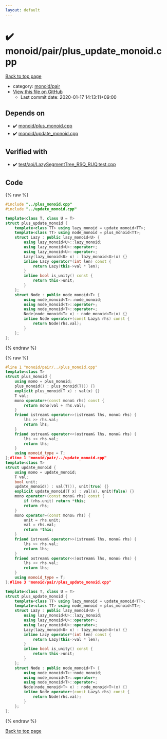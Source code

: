 ```yaml
---
layout: default
---
```


<!-- mathjax config similar to math.stackexchange -->
<script type="text/javascript" async
  src="https://cdnjs.cloudflare.com/ajax/libs/mathjax/2.7.5/MathJax.js?config=TeX-MML-AM_CHTML">
</script>
<script type="text/x-mathjax-config">
  MathJax.Hub.Config({
    TeX: { equationNumbers: { autoNumber: "AMS" }},
    tex2jax: {
      inlineMath: [ ['$','$'] ],
      processEscapes: true
    },
    "HTML-CSS": { matchFontHeight: false },
    displayAlign: "left",
    displayIndent: "2em"
  });
</script>

<script type="text/javascript" src="https://cdnjs.cloudflare.com/ajax/libs/jquery/3.4.1/jquery.min.js"></script>
<script src="https://cdn.jsdelivr.net/npm/jquery-balloon-js@1.1.2/jquery.balloon.min.js" integrity="sha256-ZEYs9VrgAeNuPvs15E39OsyOJaIkXEEt10fzxJ20+2I=" crossorigin="anonymous"></script>
<script type="text/javascript" src="../../../assets/js/copy-button.js"></script>
<link rel="stylesheet" href="../../../assets/css/copy-button.css" />


# :heavy_check_mark: monoid/pair/plus_update_monoid.cpp

<a href="../../../index.html">Back to top page</a>

* category: <a href="../../../index.html#8bd1ab4c7cd9516f57d0eb7bdbde5819">monoid/pair</a>
* <a href="{{ site.github.repository_url }}/blob/master/monoid/pair/plus_update_monoid.cpp">View this file on GitHub</a>
    - Last commit date: 2020-01-17 14:13:11+09:00




## Depends on

* :heavy_check_mark: <a href="../plus_monoid.cpp.html">monoid/plus_monoid.cpp</a>
* :heavy_check_mark: <a href="../update_monoid.cpp.html">monoid/update_monoid.cpp</a>


## Verified with

* :heavy_check_mark: <a href="../../../verify/test/aoj/LazySegmentTree_RSQ_RUQ.test.cpp.html">test/aoj/LazySegmentTree_RSQ_RUQ.test.cpp</a>


## Code

<a id="unbundled"></a>
{% raw %}
```cpp
#include "../plus_monoid.cpp"
#include "../update_monoid.cpp"

template<class T, class U = T>
struct plus_update_monoid {
	template<class TT> using lazy_monoid = update_monoid<TT>;
	template<class TT> using node_monoid = plus_monoid<TT>;
	struct Lazy : public lazy_monoid<U> {
		using lazy_monoid<U>::lazy_monoid;
		using lazy_monoid<U>::operator+;
		using lazy_monoid<U>::operator=;
		Lazy(lazy_monoid<U> x) : lazy_monoid<U>(x) {}
		inline Lazy operator*(int len) const {
			return Lazy(this->val * len);
		}
		inline bool is_unity() const {
			return this->unit;
		}
	};
	struct Node : public node_monoid<T> {
		using node_monoid<T>::node_monoid;
		using node_monoid<T>::operator+;
		using node_monoid<T>::operator=;
		Node(node_monoid<T> x) : node_monoid<T>(x) {}
		inline Node operator+(const Lazy& rhs) const {
			return Node(rhs.val);
		}
	};
};
```
{% endraw %}

<a id="bundled"></a>
{% raw %}
```cpp
#line 1 "monoid/pair/../plus_monoid.cpp"
template<class T>
struct plus_monoid {
	using mono = plus_monoid;
	plus_monoid() : plus_monoid(T()) {}
	explicit plus_monoid(T x) : val(x) {}
	T val;
	mono operator+(const mono& rhs) const {
		return mono(val + rhs.val);
	}
	friend istream& operator>>(istream& lhs, mono& rhs) {
		lhs >> rhs.val;
		return lhs;
	}
	friend ostream& operator<<(ostream& lhs, mono& rhs) {
		lhs << rhs.val;
		return lhs;
	}
	using monoid_type = T;
};#line 1 "monoid/pair/../update_monoid.cpp"
template<class T>
struct update_monoid {
	using mono = update_monoid;
	T val;
	bool unit;
	update_monoid() : val(T()), unit(true) {}
	explicit update_monoid(T x) : val(x), unit(false) {}
	mono operator+(const mono& rhs) const {
		if (rhs.unit) return *this;
		return rhs;
	}
	mono operator=(const mono& rhs) {
		unit = rhs.unit;
		val = rhs.val;
		return *this;
	}
	friend istream& operator>>(istream& lhs, mono& rhs) {
		lhs >> rhs.val;
		return lhs;
	}
	friend ostream& operator<<(ostream& lhs, mono& rhs) {
		lhs << rhs.val;
		return lhs;
	}
	using monoid_type = T;
};#line 3 "monoid/pair/plus_update_monoid.cpp"

template<class T, class U = T>
struct plus_update_monoid {
	template<class TT> using lazy_monoid = update_monoid<TT>;
	template<class TT> using node_monoid = plus_monoid<TT>;
	struct Lazy : public lazy_monoid<U> {
		using lazy_monoid<U>::lazy_monoid;
		using lazy_monoid<U>::operator+;
		using lazy_monoid<U>::operator=;
		Lazy(lazy_monoid<U> x) : lazy_monoid<U>(x) {}
		inline Lazy operator*(int len) const {
			return Lazy(this->val * len);
		}
		inline bool is_unity() const {
			return this->unit;
		}
	};
	struct Node : public node_monoid<T> {
		using node_monoid<T>::node_monoid;
		using node_monoid<T>::operator+;
		using node_monoid<T>::operator=;
		Node(node_monoid<T> x) : node_monoid<T>(x) {}
		inline Node operator+(const Lazy& rhs) const {
			return Node(rhs.val);
		}
	};
};
```
{% endraw %}

<a href="../../../index.html">Back to top page</a>

